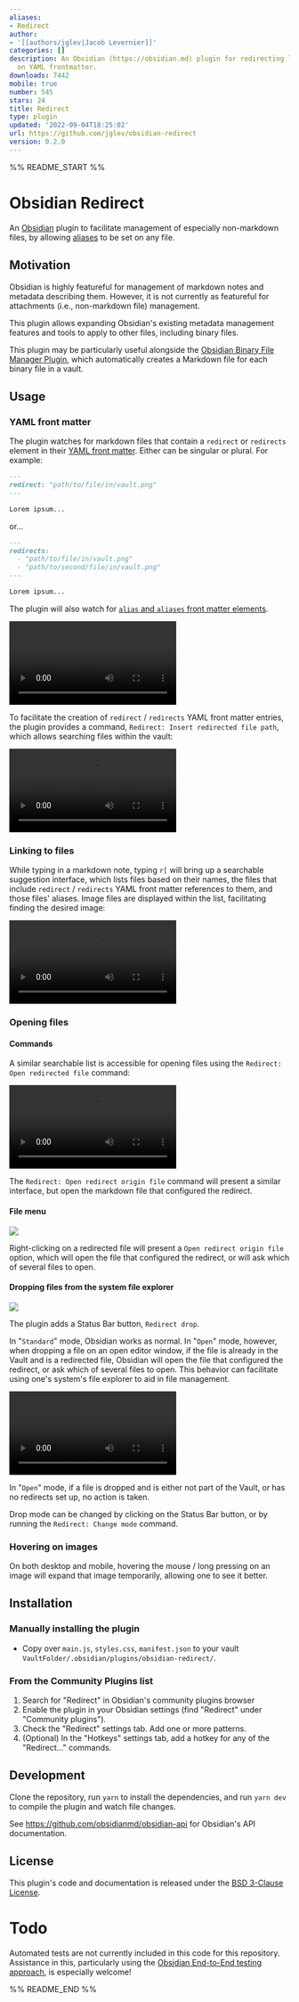 ```yaml
---
aliases:
- Redirect
author:
- '[[authors/jglev|Jacob Levernier]]'
categories: []
description: An Obsidian (https://obsidian.md) plugin for redirecting links based
  on YAML frontmatter.
downloads: 7442
mobile: true
number: 545
stars: 24
title: Redirect
type: plugin
updated: '2022-09-04T18:25:02'
url: https://github.com/jglev/obsidian-redirect
version: 0.2.0
---
```


%% README_START %%

# Obsidian Redirect

An [Obsidian](https://obsidian.md) plugin to facilitate management of especially non-markdown files, by allowing [aliases](https://help.obsidian.md/How+to/Add+aliases+to+note) to be set on any file.

## Motivation

Obsidian is highly featureful for management of markdown notes and metadata describing them. However, it is not currently as featureful for attachments (i.e., non-markdown file) management.

This plugin allows expanding Obsidian's existing metadata management features and tools to apply to other files, including binary files.

This plugin may be particularly useful alongside the [Obsidian Binary File Manager Plugin](https://github.com/qawatake/obsidian-binary-file-manager-plugin), which automatically creates a Markdown file for each binary file in a vault.

## Usage

### YAML front matter

The plugin watches for markdown files that contain a `redirect` or `redirects` element in their [YAML front matter](https://help.obsidian.md/Advanced+topics/YAML+front+matter). Either can be singular or plural. For example:

```md
---
redirect: "path/to/file/in/vault.png"
---

Lorem ipsum...
```

or...

```md
---
redirects: 
  - "path/to/file/in/vault.png"
  - "path/to/second/file/in/vault.png"
---

Lorem ipsum...
```

The plugin will also watch for [`alias` and `aliases` front matter elements](https://help.obsidian.md/How+to/Add+aliases+to+note).

<video src='https://user-images.githubusercontent.com/3667562/174501169-d48127a1-74ca-4685-a802-999e419dbeb5.mp4' ></video>

To facilitate the creation of `redirect` / `redirects` YAML front matter entries, the plugin provides a command, `Redirect: Insert redirected file path`, which allows searching files within the vault:

<video src='https://user-images.githubusercontent.com/3667562/174501175-56b8eb57-c611-4d65-9827-d1abbbc18851.mp4' ></video>

### Linking to files

While typing in a markdown note, typing `r[` will bring up a searchable suggestion interface, which lists files based on their names, the files that include `redirect` / `redirects` YAML front matter references to them, and those files' aliases. Image files are displayed within the list, facilitating finding the desired image:

<video src='https://user-images.githubusercontent.com/3667562/174501184-c303d823-2d70-4e2a-ab0b-93986951f1ed.mp4' ></video>

### Opening files

#### Commands

A similar searchable list is accessible for opening files using the `Redirect: Open redirected file` command:

<video src="https://user-images.githubusercontent.com/3667562/174501122-5e74d89a-19dd-462e-8ad2-e5800b950f6b.mp4" ></video>

The `Redirect: Open redirect origin file` command will present a similar interface, but open the markdown file that configured the redirect.

#### File menu

![](https://raw.githubusercontent.com/jglev/obsidian-redirect/HEAD/img/right-click-menu-item.png)

Right-clicking on a redirected file will present a `Open redirect origin file` option, which will open the file that configured the redirect, or will ask which of several files to open.

#### Dropping files from the system file explorer

![](https://raw.githubusercontent.com/jglev/obsidian-redirect/HEAD/img/status-bar.png)

The plugin adds a Status Bar button, `Redirect drop`.

In "`Standard`" mode, Obsidian works as normal. In "`Open`" mode, however, when dropping a file on an open editor window, if the file is already in the Vault and is a redirected file, Obsidian will open the file that configured the redirect, or ask which of several files to open. This behavior can facilitate using one's system's file explorer to aid in file management.

<video src="https://user-images.githubusercontent.com/3667562/174783239-46bb9d2b-f431-4e37-ba9f-83d9c4a0fcf2.mp4"></video>

In "`Open`" mode, if a file is dropped and is either not part of the Vault, or has no redirects set up, no action is taken.

Drop mode can be changed by clicking on the Status Bar button, or by running the `Redirect: Change mode` command.

### Hovering on images

On both desktop and mobile, hovering the mouse / long pressing on an image will expand that image temporarily, allowing one to see it better.

## Installation

### Manually installing the plugin

- Copy over `main.js`, `styles.css`, `manifest.json` to your vault `VaultFolder/.obsidian/plugins/obsidian-redirect/`.

### From the Community Plugins list

1. Search for "Redirect" in Obsidian's community plugins browser
2. Enable the plugin in your Obsidian settings (find "Redirect" under "Community plugins").
3. Check the "Redirect" settings tab. Add one or more patterns.
4. (Optional) In the "Hotkeys" settings tab, add a hotkey for any of the "Redirect..." commands.

## Development

Clone the repository, run `yarn` to install the dependencies, and run `yarn dev` to compile the plugin and watch file changes.

See https://github.com/obsidianmd/obsidian-api for Obsidian's API documentation.

## License

This plugin's code and documentation is released under the [BSD 3-Clause License](./LICENSE).

# Todo

Automated tests are not currently included in this code for this repository. Assistance in this, particularly using the [Obsidian End-to-End testing approach](https://github.com/trashhalo/obsidian-plugin-e2e-test), is especially welcome!



%% README_END %%